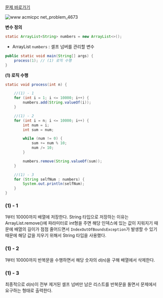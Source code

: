 [문제 바로가기](https://www.acmicpc.net/problem/4673)

![www acmicpc net_problem_4673](https://user-images.githubusercontent.com/78605779/179770920-56dc8285-c39e-471c-b140-3d53ff95fbf7.png)

**변수 정의**

```java
static ArrayList<String> numbers = new ArrayList<>();
```

- ArrayList<String> `numbers` : 셀프 넘버를 관리할 변수

```java
public static void main(String[] args) {
    process(1); // (1) 로직 수행
}
```

**(1) 로직 수행**

```java
static void process(int n) {

    //(1) - 1
    for (int i = 1; i <= 10000; i++) {
        numbers.add(String.valueOf(i));
    }

    //(1) - 2
    for (int i = n; i <= 10000; i++) {
        int num = i;
        int sum = num;

        while (num != 0) {
            sum += num % 10;
            num /= 10;
        }

        numbers.remove(String.valueOf(sum));
    }

    //(1) - 3
    for (String selfNum : numbers) {
        System.out.println(selfNum);
    }
}
```

### (1) - 1

1부터 10000까지 배열에 저장한다. String 타입으로 저장하는 이유는 ArrayList.remove()에 파라미터로 int형을 주면 해당 인덱스에 있는 값이 지워지기 때문에 배열의 길이가 점점 줄어드면서 `IndexOutOfBoundsException`가 발생할 수 있기 때문에 해당 값을 지우기 위해서 String 타입을 사용했다.

### (1) - 2

1부터 10000까지 반복문을 수행하면서 해당 숫자의 d(n)을 구해 배열에서 삭제한다.

### (1) - 3

최종적으로 d(n)이 전부 제거된 셀프 넘버만 남은 리스트를 반복문을 돌면서 문제에서 요구하는 형태로 출력한다.
